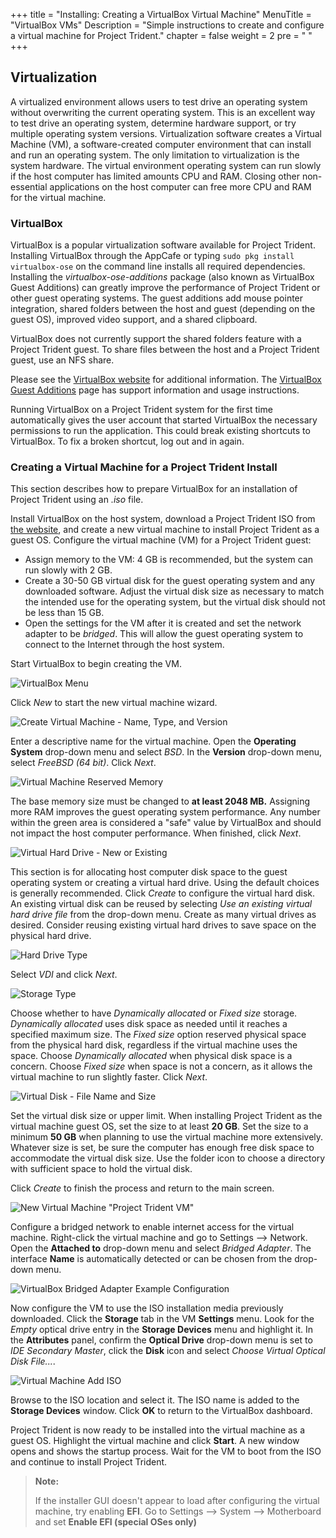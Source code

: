 +++
title = "Installing: Creating a VirtualBox Virtual Machine"
MenuTitle = "VirtualBox VMs"
Description = "Simple instructions to create and configure a virtual machine for Project Trident."
chapter = false
weight = 2
pre = "<i class='fas fa-info'></i>   "
+++

## Virtualization

A virtualized environment allows users to test drive an operating system without overwriting the current operating system.
This is an excellent way to test drive an operating system, determine hardware support, or try multiple operating system versions.
Virtualization software creates a Virtual Machine (VM), a software-created computer environment that can install and run an operating system.
The only limitation to virtualization is the system hardware.
The virtual environment operating system can run slowly if the host computer has limited amounts CPU and RAM.
Closing other non-essential applications on the host computer can free more CPU and RAM for the virtual machine.

### VirtualBox

VirtualBox is a popular virtualization software available for Project Trident.
Installing VirtualBox through the AppCafe or typing `sudo pkg install virtualbox-ose` on the command line installs all required dependencies.
Installing the *virtualbox-ose-additions* package (also known as VirtualBox Guest Additions) can greatly improve the performance of Project Trident or other guest operating systems.
The guest additions add mouse pointer integration, shared folders between the host and guest (depending on the guest OS), improved video support, and a shared clipboard.

VirtualBox does not currently support the shared folders feature with a Project Trident guest.
To share files between the host and a Project Trident guest, use an NFS share.

Please see the [VirtualBox website](https://www.virtualbox.org/) for additional information.
The [VirtualBox Guest Additions](http://www.virtualbox.org/manual/ch04.html) page has support information and usage instructions.

Running VirtualBox on a Project Trident system for the first time automatically gives the user account that started VirtualBox the necessary permissions to run the application.
This could break existing shortcuts to VirtualBox.
To fix a broken shortcut, log out and in again.

### Creating a Virtual Machine for a Project Trident Install

This section describes how to prepare VirtualBox for an installation of Project Trident using an *.iso* file.

Install VirtualBox on the host system, download a Project Trident ISO from [the website](https://www.Trident.org/downloads/),  and create a new virtual machine to install Project Trident as a guest OS.
Configure the virtual machine (VM) for a Project Trident guest:

- Assign memory to the VM: 4 GB is recommended, but the system can run slowly with 2 GB.
- Create a 30-50 GB virtual disk for the guest operating system and any downloaded software.
  Adjust the virtual disk size as necessary to match the intended use for the operating system, but the virtual disk should not be less than 15 GB.
- Open the settings for the VM after it is created and set the network adapter to be *bridged*.
  This will allow the guest operating system to connect to the Internet through the host system.

Start VirtualBox to begin creating the VM.

![VirtualBox Menu](images/virtualbox-welcome.png)

Click *New* to start the new virtual machine wizard.

![Create Virtual Machine - Name, Type, and Version](images/virtualbox-name-os.png)

Enter a descriptive name for the virtual machine.
Open the **Operating System** drop-down menu and select *BSD*.
In the **Version** drop-down menu, select *FreeBSD (64 bit)*.
Click *Next*.

![Virtual Machine Reserved Memory](images/vitualbox-memory-size.png)

The base memory size must be changed to **at least 2048 MB.**
Assigning more RAM improves the guest operating system performance.
Any number within the green area is considered a "safe" value by VirtualBox and should not impact the host computer performance.
When finished, click *Next*.

![Virtual Hard Drive - New or Existing](images/virtualbox-virtual-hard-disk-new-existing.png)

This section is for allocating host computer disk space to the guest operating system or creating a virtual hard drive.
Using the default choices is generally recommended.
Click *Create* to configure the virtual hard disk.
An existing virtual disk can be reused by selecting *Use an existing virtual hard drive file* from the drop-down menu.
Create as many virtual drives as desired.
Consider reusing existing virtual hard drives to save space on the physical hard drive.

![Hard Drive Type](images/virtualbox-virtual-hard-disk-type.png)

Select *VDI* and click *Next*.

![Storage Type](images/virtualbox-virtual-hard-disk-storage.png)

Choose whether to have *Dynamically allocated* or *Fixed size* storage.
*Dynamically allocated* uses disk space as needed until it reaches a specified maximum size.
The *Fixed size* option reserved physical space from the physical hard disk, regardless if the virtual machine uses the space.
Choose *Dynamically allocated* when physical disk space is a concern.
Choose *Fixed size* when space is not a concern, as it allows the virtual machine to run slightly faster.
Click *Next*.

![Virtual Disk - File Name and Size](images/virtualbox-virtual-hard-disk-location-size.png)

Set the virtual disk size or upper limit.
When installing Project Trident as the virtual machine guest OS, set the size to at least **20 GB**.
Set the size to a minimum **50 GB** when planning to use the virtual machine more extensively.
Whatever size is set, be sure the computer has enough free disk space to accommodate the virtual disk size.
Use the folder icon to choose a directory with sufficient space to hold the virtual disk.

Click *Create* to finish the process and return to the main screen.

![New Virtual Machine "Project Trident VM"](images/virtualbox-dashboard-trident-vm.png)

Configure a bridged network to enable internet access for the virtual machine.
Right-click the virtual machine and go to Settings --\> Network.
Open the **Attached to** drop-down menu and select *Bridged Adapter*.
The interface **Name** is automatically detected or can be chosen from the drop-down menu.

![VirtualBox Bridged Adapter Example Configuration](images/virtualbox-bridged-adapter.png)

Now configure the VM to use the ISO installation media previously downloaded.
Click the **Storage** tab in the VM **Settings** menu.
Look for the *Empty* optical drive entry in the **Storage Devices** menu and highlight it.
In the **Attributes** panel, confirm the **Optical Drive** drop-down menu is set to *IDE Secondary Master*, click the **Disk** icon and select *Choose Virtual Optical Disk File...*.

![Virtual Machine Add ISO](images/virtualbox-add-iso.png)

Browse to the ISO location and select it.
The ISO name is added to the **Storage Devices** window.
Click **OK** to return to the VirtualBox dashboard.

Project Trident is now ready to be installed into the virtual machine as a guest OS.
Highlight the virtual machine and click **Start**.
A new window opens and shows the startup process.
Wait for the VM to boot from the ISO and continue to install Project Trident.

> **Note:**
>
> If the installer GUI doesn't appear to load after configuring the virtual machine, try enabling **EFI**.
> Go to Settings --\> System --\> Motherboard and set **Enable EFI (special OSes only)**
